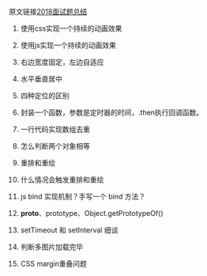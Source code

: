 
原文链接[2018面试题总结](https://segmentfault.com/a/1190000013827826)


1. 使用css实现一个持续的动画效果

2. 使用js实现一个持续的动画效果

3. 右边宽度固定，左边自适应

4. 水平垂直居中

5. 四种定位的区别

6. 封装一个函数，参数是定时器的时间，.then执行回调函数。

7. 一行代码实现数组去重

8. 怎么判断两个对象相等

9. 重排和重绘

10. 什么情况会触发重排和重绘

11. js bind 实现机制？手写一个 bind 方法？

12. __proto__、prototype、Object.getPrototypeOf()

13. setTimeout 和 setInterval 细谈

14. 判断多图片加载完毕

15. CSS margin重叠问题
